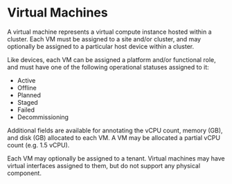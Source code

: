 # Virtual Machines

A virtual machine represents a virtual compute instance hosted within a cluster. Each VM must be assigned to a site and/or cluster, and may optionally be assigned to a particular host device within a cluster.

Like devices, each VM can be assigned a platform and/or functional role, and must have one of the following operational statuses assigned to it:

* Active
* Offline
* Planned
* Staged
* Failed
* Decommissioning

Additional fields are available for annotating the vCPU count, memory (GB), and disk (GB) allocated to each VM. A VM may be allocated a partial vCPU count (e.g. 1.5 vCPU).

Each VM may optionally be assigned to a tenant. Virtual machines may have virtual interfaces assigned to them, but do not support any physical component.
